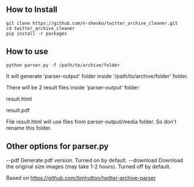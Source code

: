 ## How to Install

    git clone https://github.com/n-shevko/twitter_archive_cleaner.git
    cd twitter_archive_cleaner
    pip install -r packages

## How to use

    python parser.py -f /path/to/archive/folder

It will generate 'parser-output' folder inside '/path/to/archive/folder' folder.  

There will be 2 result files inside 'parser-output' folder:

result.html

result.pdf     


File result.html will use files from parser-output/media folder. 
So don't rename this folder.

## Other options for parser.py

--pdf           Generate pdf version. Turned on by default.  --download      Download the original size images (may take 1-2 hours). Turned off by default.

Based on https://github.com/timhutton/twitter-archive-parser


